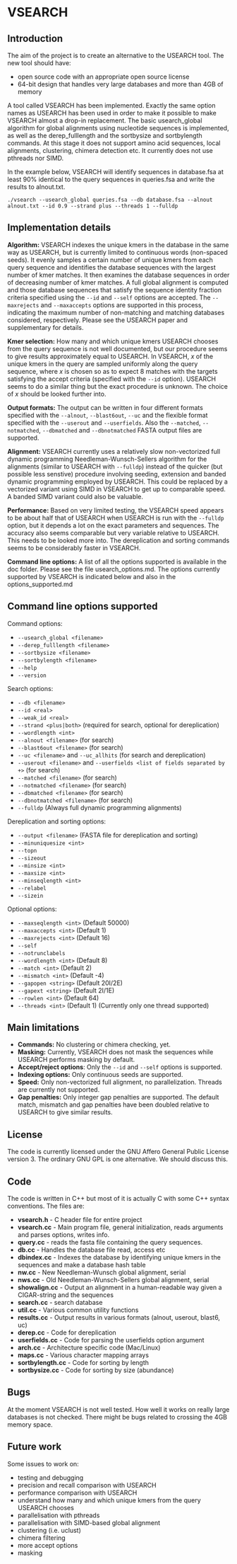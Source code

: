 # VSEARCH


## Introduction

The aim of the project is to create an alternative to the USEARCH tool. The new tool should have:

* open source code with an appropriate open source license
* 64-bit design that handles very large databases and more than 4GB of memory

A tool called VSEARCH has been implemented. Exactly the same option names as USEARCH has been used in order to make it possible to make VSEARCH almost a drop-in replacement.
The basic usearch_global algorithm for global alignments using nucleotide sequences is implemented, as well as the derep_fulllength and the sortbysize and sortbylength commands.
At this stage it does not support amino acid sequences, local alignments, clustering, chimera detection etc. It currently does not use pthreads nor SIMD.

In the example below, VSEARCH will identify sequences in database.fsa at least 90% identical to the query sequences in queries.fsa and write the results to alnout.txt.

`./vsearch --usearch_global queries.fsa --db database.fsa --alnout alnout.txt --id 0.9 --strand plus --threads 1 --fulldp`


## Implementation details

**Algorithm:** VSEARCH indexes the unique kmers in the database in the same way as USEARCH, but is currently limited to continuous words (non-spaced seeds). It evenly samples a certain number of unique kmers from each query sequence and identifies the database sequences with the largest number of kmer matches. It then examines the database sequences in order of decreasing number of kmer matches. A full global alignment is computed and those database sequences that satisfy the sequence identity fraction criteria specified using the `--id` and `--self` options are accepted. The `--maxrejects` and `--maxaccepts` options are supported in this process, indicating the maximum number of non-matching and matching databases considered, respectively. Please see the USEARCH paper and supplementary for details.

**Kmer selection:** How many and which unique kmers USEARCH chooses from the query sequence is not well documented, but our procedure seems to give results approximately equal to USEARCH. In VSEARCH, *x* of the unique kmers in the query are sampled uniformly along the query sequence, where *x* is chosen so as to expect 8 matches with the targets satisfying the accept criteria (specified with the `--id` option). USEARCH seems to do a similar thing but the exact procedure is unknown. The choice of *x* should be looked further into.

**Output formats:** The output can be written in four different formats specified with the `--alnout`, `--blast6out`, `--uc` and the flexible format specified with the `--userout` and `--userfields`. Also the `--matched`, `--notmatched`, `--dbmatched` and `--dbnotmatched` FASTA output files are supported.

**Alignment:** VSEARCH currently uses a relatively slow non-vectorized full dynamic programming Needleman-Wunsch-Sellers algorithm for the alignments (similar to USEARCH with `--fulldp`) instead of the quicker (but possible less senstive) procedure involving seeding, extension and banded dynamic programming employed by USEARCH. This could be replaced by a vectorized variant using SIMD in VSEARCH to get up to comparable speed. A banded SIMD variant could also be valuable.

**Performance:** Based on very limited testing, the VSEARCH speed appears to be about half that of USEARCH when USEARCH is run with the `--fulldp` option, but it depends a lot on the exact parameters and sequences. The accuracy also seems comparable but very variable relative to USEARCH. This needs to be looked more into. The dereplication and sorting commands seems to be considerably faster in VSEARCH.

**Command line options:** A list of all the options supported is available in the doc folder. Please see the file usearch\_options.md. The options currently supported by VSEARCH is indicated below and also in the options_supported.md


## Command line options supported

Command options:

* `--usearch_global <filename>`
* `--derep_fulllength <filename>`
* `--sortbysize <filename>`
* `--sortbylength <filename>`
* `--help`
* `--version`

Search options:

* `--db <filename>`
* `--id <real>`
* `--weak_id <real>`
* `--strand <plus|both>` (required for search, optional for dereplication)
* `--wordlength <int>`
* `--alnout <filename>` (for search)
* `--blast6out <filename>` (for search)
* `--uc <filename>` and `--uc_allhits` (for search and dereplication)
* `--userout <filename>` and `--userfields <list of fields separated by +>` (for search)
* `--matched <filename>` (for search)
* `--notmatched <filename>` (for search)
* `--dbmatched <filename>` (for search)
* `--dbnotmatched <filename>` (for search)
* `--fulldp` (Always full dynamic programming alignments)

Dereplication and sorting options:
* `--output <filename>` (FASTA file for dereplication and sorting)
* `--minuniquesize <int>`
* `--topn`
* `--sizeout`
* `--minsize <int>`
* `--maxsize <int>`
* `--minseqlength <int>`
* `--relabel`
* `--sizein`

Optional options:

* `--maxseqlength <int>` (Default 50000)
* `--maxaccepts <int>` (Default 1)
* `--maxrejects <int>` (Default 16)
* `--self`
* `--notrunclabels`
* `--wordlength <int>` (Default 8)
* `--match <int>` (Default 2)
* `--mismatch <int>` (Default -4)
* `--gapopen <string>` (Default 20I/2E)
* `--gapext <string>` (Default 2I/1E)
* `--rowlen <int>` (Default 64)
* `--threads <int>` (Default 1) (Currently only one thread supported)


## Main limitations

* **Commands:** No clustering or chimera checking, yet.
* **Masking:** Currently, VSEARCH does not mask the sequences while USEARCH performs masking by default.
* **Accept/reject options**: Only the `--id` and `--self` options is supported.
* **Indexing options:** Only continuous seeds are supported.
* **Speed:** Only non-vectorized full alignment, no parallelization. Threads are currently not supported.
* **Gap penalties:** Only integer gap penalties are supported. The default match, mismatch and gap penalties have been doubled relative to USEARCH to give similar results.

## License

The code is currently licensed under the GNU Affero General Public License version 3. The ordinary GNU GPL is one alternative. We should discuss this.


## Code

The code is written in C++ but most of it is actually C with some C++ syntax conventions. The files are:

* **vsearch.h** - C header file for entire project
* **vsearch.cc** - Main program file, general initialization, reads arguments and parses options, writes info.
* **query.cc** - reads the fasta file containing the query sequences.
* **db.cc** - Handles the database file read, access etc
* **dbindex.cc** - Indexes the database by identifying unique kmers in the sequences and make a database hash table
* **nw.cc** - New Needleman-Wunsch global alignment, serial
* **nws.cc** - Old Needleman-Wunsch-Sellers global alignment, serial
* **showalign.cc** - Output an alignment in a human-readable way given a CIGAR-string and the sequences
* **search.cc** - search database
* **util.cc** - Various common utility functions
* **results.cc** - Output results in various formats (alnout, userout, blast6, uc)
* **derep.cc** - Code for dereplication
* **userfields.cc** - Code for parsing the userfields option argument
* **arch.cc** - Architecture specific code (Mac/Linux)
* **maps.cc** - Various character mapping arrays
* **sortbylength.cc** - Code for sorting by length
* **sortbysize.cc** - Code for sorting by size (abundance)

## Bugs

At the moment VSEARCH is not well tested. How well it works on really large databases is not checked. There might be bugs related to crossing the 4GB memory space.


## Future work

Some issues to work on:

* testing and debugging
* precision and recall comparison with USEARCH
* performance comparison with USEARCH
* understand how many and which unique kmers from the query USEARCH chooses
* parallelisation with pthreads
* parallelisation with SIMD-based global alignment
* clustering (i.e. uclust)
* chimera filtering
* more accept options
* masking
